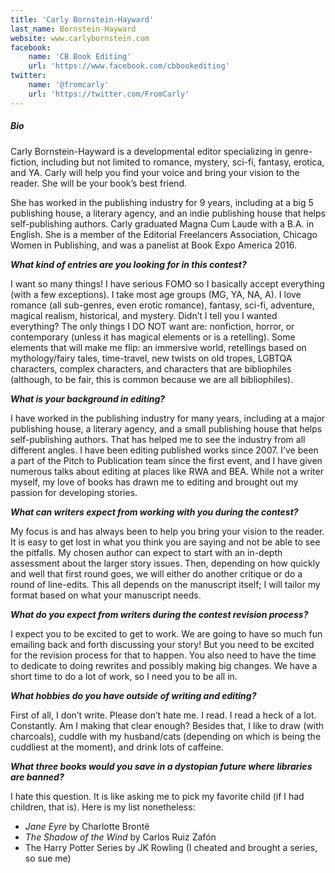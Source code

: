 ```yaml
---
title: 'Carly Bornstein-Hayward'
last_name: Bornstein-Hayward
website: www.carlybornstein.com
facebook:
    name: 'CB Book Editing'
    url: 'https://www.facebook.com/cbbookediting'
twitter:
    name: '@fromcarly'
    url: 'https://twitter.com/FromCarly'
---
```


##### Bio

Carly Bornstein-Hayward is a developmental editor specializing in genre-fiction, including but not limited to romance, mystery, sci-fi, fantasy, erotica, and YA. Carly will help you find your voice and bring your vision to the reader. She will be your book’s best friend.

She has worked in the publishing industry for 9 years, including at a big 5 publishing house, a literary agency, and an indie publishing house that helps self-publishing authors. Carly graduated Magna Cum Laude with a B.A. in English. She is a member of the Editorial Freelancers Association, Chicago Women in Publishing, and was a panelist at Book Expo America 2016.

***What kind of entries are you looking for in this contest?***

I want so many things! I have serious FOMO so I basically accept everything (with a few exceptions). I take most age groups (MG, YA, NA, A). I love romance (all sub-genres, even erotic romance), fantasy, sci-fi, adventure, magical realism, historical, and mystery. Didn’t I tell you I wanted everything? The only things I DO NOT want are: nonfiction, horror, or contemporary (unless it has magical elements or is a retelling). Some elements that will make me flip: an immersive world, retellings based on mythology/fairy tales, time-travel, new twists on old tropes, LGBTQA characters, complex characters, and characters that are bibliophiles (although, to be fair, this is common because we are all bibliophiles).

***What is your background in editing?***

I have worked in the publishing industry for many years, including at a major publishing house, a literary agency, and a small publishing house that helps self-publishing authors. That has helped me to see the industry from all different angles. I have been editing published works since 2007. I’ve been a part of the Pitch to Publication team since the first event, and I have given numerous talks about editing at places like RWA and BEA. While not a writer myself, my love of books has drawn me to editing and brought out my passion for developing stories.

***What can writers expect from working with you during the contest?***

My focus is and has always been to help you bring your vision to the reader. It is easy to get lost in what you think you are saying and not be able to see the pitfalls. My chosen author can expect to start with an in-depth assessment about the larger story issues. Then, depending on how quickly and well that first round goes, we will either do another critique or do a round of line-edits. This all depends on the manuscript itself; I will tailor my format based on what your manuscript needs.

***What do you expect from writers during the contest revision process?***

I expect you to be excited to get to work. We are going to have so much fun emailing back and forth discussing your story! But you need to be excited for the revision process for that to happen. You also need to have the time to dedicate to doing rewrites and possibly making big changes. We have a short time to do a lot of work, so I need you to be all in.

***What hobbies do you have outside of writing and editing?***

First of all, I don’t write. Please don’t hate me. I read. I read a heck of a lot. Constantly. Am I making that clear enough? Besides that, I like to draw (with charcoals), cuddle with my husband/cats (depending on which is being the cuddliest at the moment), and drink lots of caffeine.

***What three books would you save in a dystopian future where libraries are banned?***

I hate this question. It is like asking me to pick my favorite child (if I had children, that is). Here is my list nonetheless:
 * _Jane Eyre_ by Charlotte Brontë
 * _The Shadow of the Wind_ by Carlos Ruiz Zafón
 * The Harry Potter Series by JK Rowling (I cheated and brought a series, so sue me)